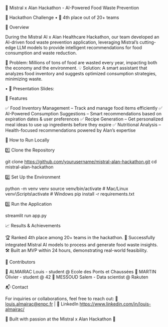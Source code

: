🚀 Mistral x Alan Hackathon - AI-Powered Food Waste Prevention

🔬 Hackathon Challenge • 🥇 4th place out of 20+ teams

📌 Overview

During the Mistral AI x Alan Healthcare Hackathon, our team developed an AI-driven food waste prevention application, leveraging Mistral’s cutting-edge LLM models to provide intelligent recommendations for food consumption and waste reduction.

🍏 Problem: Millions of tons of food are wasted every year, impacting both the economy and the environment.
💡 Solution: A smart assistant that analyzes food inventory and suggests optimized consumption strategies, minimizing waste.


• 📝 Presentation Slides: 

🎯 Features

✅ Food Inventory Management – Track and manage food items efficiently
✅ AI-Powered Consumption Suggestions – Smart recommendations based on expiration dates & user preferences
✅ Recipe Generation – Get personalized meal ideas to use up ingredients before they expire
✅ Nutritional Analysis – Health-focused recommendations powered by Alan’s expertise

📖 How to Run Locally

1️⃣ Clone the Repository

git clone https://github.com/yourusername/mistral-alan-hackathon.git
cd mistral-alan-hackathon

2️⃣ Set Up the Environment

python -m venv venv
source venv/bin/activate  # Mac/Linux
venv\Scripts\activate  # Windows
pip install -r requirements.txt

3️⃣ Run the Application

streamlit run app.py

📈 Results & Achievements

🏆 Ranked 4th place among 20+ teams in the hackathon.
🚀 Successfully integrated Mistral AI models to process and generate food waste insights.
🛠 Built an MVP within 24 hours, demonstrating real-world feasibility.

🤝 Contributors

👤 ALMAIRAC Louis - student @ Ecole des Ponts et Chaussées 
👤 MARTIN Olivier - student @ 42
👤 MESSOUD Salem - Data scientist @ Rakuten

📬 Contact

For inquiries or collaborations, feel free to reach out:
📧 louis.almairac@enpc.fr | 💼 LinkedIn https://www.linkedin.com/in/louis-almairac/

💚 Built with passion at the Mistral x Alan Hackathon 💚
